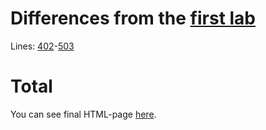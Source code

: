 # Differences from the [first lab](https://github.com/mezgoodle/canvas-graph-visualize/tree/master/Lab_rob_1)
Lines: [402](https://github.com/mezgoodle/canvas-graph-visualize/blob/master/Lab_rob_2/script.js#L402)-[503](https://github.com/mezgoodle/canvas-graph-visualize/blob/master/Lab_rob_2/script.js#L503)
# Total

You can see final HTML-page [here](https://mezgoodle.github.io/canvas-graph-visualize/Lab_rob_1/).
